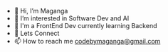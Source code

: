 - 👋 Hi, I’m Maganga
- 👀 I’m interested in Software Dev and AI
- 🌱 I'm a FrontEnd Dev currently learning Backend
- 💞️ Lets Connect
- 📫 How to reach me codebymaganga@gmail.com

<!---
CodebyMaganga/CodebyMaganga is a ✨ special ✨ repository because its `README.md` (this file) appears on your GitHub profile.
You can click the Preview link to take a look at your changes.
--->
